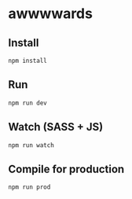 # awwwwards

## Install
```
npm install
```

## Run
```
npm run dev
```

## Watch (SASS + JS)
```
npm run watch
```

## Compile for production
```
npm run prod
```